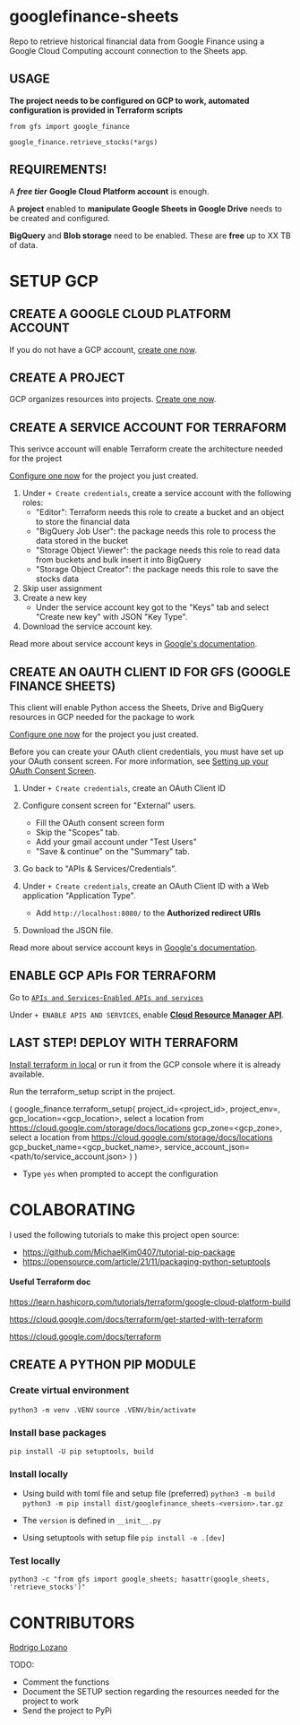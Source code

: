 # googlefinance-sheets
Repo to retrieve historical financial data from Google Finance using a Google Cloud Computing account connection to the Sheets app.

## USAGE
**The project needs to be configured on GCP to work, automated configuration is provided in Terraform scripts**

`from gfs import google_finance`

`google_finance.retrieve_stocks(*args)`

## REQUIREMENTS!
A ***free tier*** **Google Cloud Platform account** is enough.

A **project** enabled to **manipulate Google Sheets in Google Drive** needs to be created and configured.

**BigQuery** and **Blob storage** need to be enabled. These are **free** up to XX TB of data.

# SETUP GCP
## CREATE A GOOGLE CLOUD PLATFORM ACCOUNT
If you do not have a GCP account, [create one now](https://console.cloud.google.com/freetrial/ "Google Cloud Platform link").

## CREATE A PROJECT
GCP organizes resources into projects. [Create one now](https://console.cloud.google.com/projectcreate "Project creation link in GCP").

## CREATE A SERVICE ACCOUNT FOR TERRAFORM
This serivce account will enable Terraform create the architecture needed for the project

[Configure one now](https://console.cloud.google.com/apis/credentials/serviceaccountkey "Service account creation link in GCP") for the project you just created.

1. Under `+ Create credentials`, create a service account with the following roles:
    - "Editor": Terraform needs this role to create a bucket and an object to store the financial data
    - "BigQuery Job User": the package needs this role to process the data stored in the bucket
    - "Storage Object Viewer": the package needs this role to read data from buckets and bulk insert it into BigQuery
    - "Storage Object Creator": the package needs this role to save the stocks data
1. Skip user assignment
1. Create a new key
    - Under the service account key got to the "Keys" tab and select "Create new key" with JSON "Key Type".
1. Download the service account key.

Read more about service account keys in [Google's documentation](https://cloud.google.com/iam/docs/creating-managing-service-account-keys).

## CREATE AN OAUTH CLIENT ID FOR GFS (GOOGLE FINANCE SHEETS)
This client will enable Python access the Sheets, Drive and BigQuery resources in GCP needed for the package to work

[Configure one now](https://console.cloud.google.com/apis/credentials/oauthclient "OAuth client ID creation link in GCP") for the project you just created.

Before you can create your OAuth client credentials, you must have set up your OAuth consent screen. For more information, see [Setting up your OAuth Consent Screen](https://support.google.com/cloud/answer/10311615 "GCP Console Help: Setting up your OAuth consent screen").
1. Under `+ Create credentials`, create an OAuth Client ID
1. Configure consent screen for "External" users.
    - Fill the OAuth consent screen form
    - Skip the "Scopes" tab.
    - Add your gmail account under "Test Users"
    - "Save & continue" on the "Summary" tab.
1. Go back to "APIs & Services/Credentials".

1. Under `+ Create credentials`, create an OAuth Client ID with a Web application "Application Type".
    - Add `http://localhost:8080/` to the **Authorized redirect URIs**
1. Download the JSON file.

Read more about service account keys in [Google's documentation](https://cloud.google.com/iam/docs/creating-managing-service-account-keys).

## ENABLE GCP APIs FOR TERRAFORM
Go to [`APIs and Services`-`Enabled APIs and services`](https://console.cloud.google.com/apis/dashboard "APIs and services managements")

Under `+ ENABLE APIS AND SERVICES`, enable [**Cloud Resource Manager API**](https://console.cloud.google.com/apis/library/cloudresourcemanager.googleapis.com).

## LAST STEP! DEPLOY WITH TERRAFORM

[Install terraform in local](https://learn.hashicorp.com/tutorials/terraform/install-cli) or run it from the GCP console where it is already available.

Run the terraform_setup script in the project.

(
    google_finance.terraform_setup(
        project_id=<project_id>,
        project_env=<environment>,
        gcp_location=<gcp_location>, select a location from https://cloud.google.com/storage/docs/locations
        gcp_zone=<gcp_zone>, select a location from https://cloud.google.com/storage/docs/locations
        gcp_bucket_name=<gcp_bucket_name>,
        service_account_json=<path/to/service_account.json>
    )
)

* Type `yes` when prompted to accept the configuration

# COLABORATING
I used the following tutorials to make this project open source:
- https://github.com/MichaelKim0407/tutorial-pip-package
- https://opensource.com/article/21/11/packaging-python-setuptools

#### Useful Terraform doc
https://learn.hashicorp.com/tutorials/terraform/google-cloud-platform-build

https://cloud.google.com/docs/terraform/get-started-with-terraform

https://cloud.google.com/docs/terraform

## CREATE A PYTHON PIP MODULE
### Create virtual environment
`python3 -m venv .VENV`
`source .VENV/bin/activate`

### Install base packages
`pip install -U pip setuptools, build`

### Install locally
- Using build with toml file and setup file (preferred)
`python3 -m build`
`python3 -m pip install dist/googlefinance_sheets-<version>.tar.gz`
* The `version` is defined in `__init__.py`
- Using setuptools with setup file
`pip install -e .[dev]`

### Test locally
`python3 -c "from gfs import google_sheets; hasattr(google_sheets, 'retrieve_stocks')"`

# CONTRIBUTORS
[Rodrigo Lozano](https://rolozanod.github.io/ "Developer personal webpage")

TODO:
- Comment the functions
- Document the SETUP section regarding the resources needed for the project to work
- Send the project to PyPi